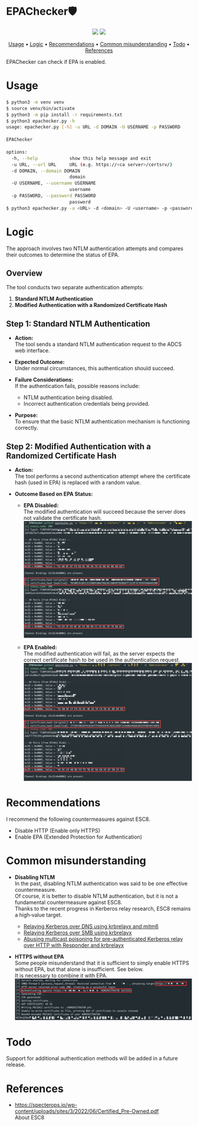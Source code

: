 # EPAChecker🛡️
<p align="center">
<a href="https://opensource.org/licenses/MIT"><img src="https://img.shields.io/badge/license-MIT-_red.svg"></a>
<a href="https://x.com/kawakatz"><img src="https://img.shields.io/twitter/follow/kawakatz"></a>
</p>

<p align="center">
  <a href="#usage">Usage</a> •
  <a href="#logic">Logic</a> •
  <a href="#recommendations">Recommendations</a> •
  <a href="#common-misunderstanding">Common misunderstanding</a> •
  <a href="#todo">Todo</a> •
  <a href="#references">References</a>
</p>

EPAChecker can check if EPA is enabled.<br>

# Usage
```sh
$ python3 -m venv venv
$ source venv/bin/activate
$ python3 -m pip install -r requirements.txt
$ python3 epachecker.py -h
usage: epachecker.py [-h] -u URL -d DOMAIN -U USERNAME -p PASSWORD

EPAChecker

options:
  -h, --help            show this help message and exit
  -u URL, --url URL     URL (e.g. https://<ca server>/certsrv/)
  -d DOMAIN, --domain DOMAIN
                        domain
  -U USERNAME, --username USERNAME
                        username
  -p PASSWORD, --password PASSWORD
                        password
$ python3 epachecker.py -u <URL> -d <domain> -U <username> -p <password>
```

# Logic
The approach involves two NTLM authentication attempts and compares their outcomes to determine the status of EPA.

## Overview
The tool conducts two separate authentication attempts:
1. **Standard NTLM Authentication**
2. **Modified Authentication with a Randomized Certificate Hash**

## Step 1: Standard NTLM Authentication
- **Action:**  
  The tool sends a standard NTLM authentication request to the ADCS web interface.
  
- **Expected Outcome:**  
  Under normal circumstances, this authentication should succeed.

- **Failure Considerations:**  
  If the authentication fails, possible reasons include:
  - NTLM authentication being disabled.
  - Incorrect authentication credentials being provided.

- **Purpose:**  
  To ensure that the basic NTLM authentication mechanism is functioning correctly.

## Step 2: Modified Authentication with a Randomized Certificate Hash
- **Action:**  
  The tool performs a second authentication attempt where the certificate hash (used in EPA) is replaced with a random value.

- **Outcome Based on EPA Status:**
  - **EPA Disabled:**  
    The modified authentication will succeed because the server does not validate the certificate hash.
    <img src="README/2.png">

  - **EPA Enabled:**  
    The modified authentication will fail, as the server expects the correct certificate hash to be used in the authentication request.
    <img src="README/3.png">

# Recommendations
I recommend the following countermeasures against ESC8.
- Disable HTTP (Enable only HTTPS)
- Enable EPA (Extended Protection for Authentication)

# Common misunderstanding
- **Disabling NTLM**  
  In the past, disabling NTLM authentication was said to be one effective countermeasure.<br>
  Of course, it is better to disable NTLM authentication, but it is not a fundamental countermeasure against ESC8.<br>
  Thanks to the recent progress in Kerberos relay research, ESC8 remains a high‑value target.<br>
  - [Relaying Kerberos over DNS using krbrelayx and mitm6](https://dirkjanm.io/relaying-kerberos-over-dns-with-krbrelayx-and-mitm6/)<br>
  - [Relaying Kerberos over SMB using krbrelayx](https://www.synacktiv.com/publications/relaying-kerberos-over-smb-using-krbrelayx)<br>
  - [Abusing multicast poisoning for pre-authenticated Kerberos relay over HTTP with Responder and krbrelayx](https://www.synacktiv.com/publications/abusing-multicast-poisoning-for-pre-authenticated-kerberos-relay-over-http-with)<br>

- **HTTPS without EPA**  
  Some people misunderstand that it is sufficient to simply enable HTTPS without EPA, but that alone is insufficient. See below.<br>
  It is necessary to combine it with EPA.<br>
  <img src="README/1.png">

# Todo
Support for additional authentication methods will be added in a future release.

# References
- https://specterops.io/wp-content/uploads/sites/3/2022/06/Certified_Pre-Owned.pdf  
  About ESC8